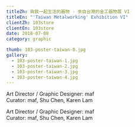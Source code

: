 ```yaml
---
titleZh: 與我一起生活的器物 · 來自台灣的金工器物展 VI
titleEn: "'Taiwan Metalworking' Exhibition VI"
clientZh: 103store
clientEn: 103store
date: 2018-07-08
category: graphic

thumb: 103-poster-taiwan-0.jpg
gallery:
  - 103-poster-taiwan-1.jpg
  - 103-poster-taiwan-2.jpg
  - 103-poster-taiwan-3.jpg
  - 103-poster-taiwan-4.jpg
---
```


Art Director / Graphic Designer: maf<br/>
Curator: maf, Shu Chen, Karen Lam

<!-- lang -->

Art Director / Graphic Designer: maf<br/>
Curator: maf, Shu Chen, Karen Lam
